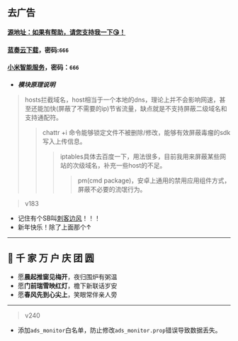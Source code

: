 ## 去广告
#### [源地址：如果有帮助，请您支持我一下😘！](https://lingeringsound.github.io/10007)
#### [蓝奏云下载](https://keytoolazy.lanzn.com/b03j67j0f)，密码:`666`
#### [小米智能服务](https://keytoolazy.lanzn.com/b007t52m1i)，密码：`666`

- ***模块原理说明***
 > hosts拦截域名，host相当于一个本地的dns，理论上并不会影响网速，甚至还能加快(屏蔽了不需要的ip)节省流量，缺点就是不支持屏蔽二级域名和支持通配符。
 >> chattr +i 命令能够锁定文件不被删除/修改，能够有效屏蔽毒瘤的sdk写入上传信息。
 >>> iptables具体去百度一下，用法很多，目前我用来屏蔽某些网站的次级域名，补充一些host的不足。
 >>>> pm(cmd package)，安卓上通用的禁用应用组件方式，屏蔽不必要的流氓行为。

>v183
 - 记住有个SB叫[刺客边风](https://m.bilibili.com/space/21131684)！！！
 - 新年快乐！除了上面那个↑

---

## 🌺 **千 家 万 户 庆 团 圆**
- 愿**晨起推窗见梅开**，夜归围炉有粥温  
- 愿**门前瑞雪映红灯**，檐下新联话岁安  
- 愿**春风先到心尖上**，笑眼常伴亲人旁  

---

>v240
 - 添加`ads_monitor`白名单，防止修改`ads_monitor.prop`错误导致数据丢失。
 




